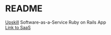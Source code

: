 # README

[Upskill](http://upskillcourses.com) Software-as-a-Service Ruby on Rails App
<br>
[Link to SaaS](http://murmuring-mountain-14704.herokuapp.com)